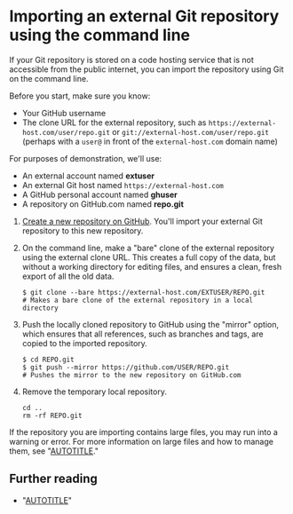 # Importing an external Git repository using the command line

If your Git repository is stored on a code hosting service that is not accessible from the public internet, you can import the repository using Git on the command line.

Before you start, make sure you know:

- Your GitHub username
- The clone URL for the external repository, such as `https://external-host.com/user/repo.git` or `git://external-host.com/user/repo.git` (perhaps with a `user@` in front of the `external-host.com` domain name)

<div class="ghd-spotlight ghd-spotlight-tip border rounded-1 my-3 p-3 f5 color-border-accent-emphasis color-bg-accent">

For purposes of demonstration, we'll use:

- An external account named **extuser**
- An external Git host named `https://external-host.com`
- A GitHub personal account named **ghuser**
- A repository on GitHub.com named **repo.git**

</div>

1. [Create a new repository on GitHub](/repositories/creating-and-managing-repositories/creating-a-new-repository). You'll import your external Git repository to this new repository.
1. On the command line, make a "bare" clone of the external repository using the external clone URL. This creates a full copy of the data, but without a working directory for editing files, and ensures a clean, fresh export of all the old data.

   ```shell
   $ git clone --bare https://external-host.com/EXTUSER/REPO.git
   # Makes a bare clone of the external repository in a local directory
   ```

1. Push the locally cloned repository to GitHub using the "mirror" option, which ensures that all references, such as branches and tags, are copied to the imported repository.

   ```shell
   $ cd REPO.git
   $ git push --mirror https://github.com/USER/REPO.git
   # Pushes the mirror to the new repository on GitHub.com
   ```

1. Remove the temporary local repository.

   ```shell
   cd ..
   rm -rf REPO.git
   ```

If the repository you are importing contains large files, you may run into a warning or error. For more information on large files and how to manage them, see "[AUTOTITLE](/repositories/working-with-files/managing-large-files/about-large-files-on-github)."

## Further reading

- "[AUTOTITLE](/get-started/using-git/troubleshooting-the-2-gb-push-limit)"
